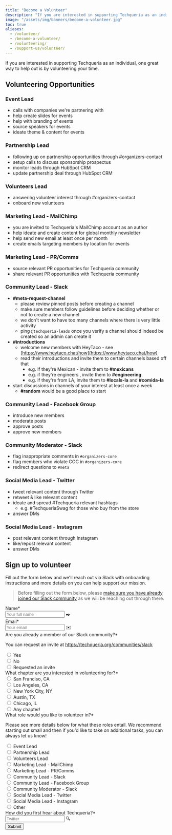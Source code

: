 ```yaml
---
title: "Become a Volunteer"
description: "If you are interested in supporting Techqueria as an individual, one great way to help out is by volunteering your time."
image: "/assets/img/banners/become-a-volunteer.jpg"
toc: true
aliases:
  - /volunteer/
  - /become-a-volunteer/
  - /volunteering/
  - /support-us/volunteer/
---
```


If you are interested in supporting Techqueria as an individual, one great way to help out is by volunteering your time.

## Volunteering Opportunities

### Event Lead

- calls with companies we're partnering with
- help create slides for events
- help with branding of events
- source speakers for events
- ideate theme & content for events

### Partnership Lead

- following up on partnership opportunities through #organizers-contact
- setup calls to discuss sponsorship prospectus
- monitor leads through HubSpot CRM
- update partnership deal through HubSpot CRM

### Volunteers Lead

- answering volunteer interest through #organizers-contact
- onboard new volunteers

### Marketing Lead - MailChimp

- you are invited to Techqueria's MailChimp account as an author
- help ideate and create content for global monthly newsletter
- help send new email at least once per month
- create emails targeting members by location for events

### Marketing Lead - PR/Comms

- source relevant PR opportunities for Techqueria community
- share relevant PR opportunities with Techqueria community

### Community Lead - Slack

- **#meta-request-channel**
  - please review pinned posts before creating a channel
  - make sure members follow guidelines before deciding whether or not to create a new channel
  - we don&#39;t want to have too many channels where there is very little activity
  - ping `@techqueria-leads` once you verify a channel should indeed be created so an admin can create it
- **#introductions**
  - welcome new members with HeyTaco - see [https://www.heytaco.chat/how](https://www.heytaco.chat/how)
  - read their introductions and invite them to certain channels based off that
    - e.g. if they&#39;re Mexican - invite them to **#mexicans**
    - e.g. if they&#39;re engineers , invite them to **#engineering**
    - e.g. if they&#39;re from LA, invite them to **#locals-la** and **#comida-la**
- start discussions in channels of your interest at least once a week
  - **#random** would be a good place to start

### Community Lead - Facebook Group

- introduce new members
- moderate posts
- approve posts
- approve new members

### Community Moderator - Slack

- flag inappropriate comments in `#organizers-core`
- flag members who violate COC in `#organizers-core`
- redirect questions to `#meta`

### Social Media Lead - Twitter

- tweet relevant content through Twitter
- retweet &amp; like relevant content
- ideate and spread #Techqueria relevant hashtags
  - e.g. #TechqueriaSwag for those who buy from the store
- answer DMs

### Social Media Lead - Instagram

- post relevant content through Instagram
- like/repost relevant content
- answer DMs

## Sign up to volunteer

Fill out the form below and we'll reach out via Slack with onboarding instructions and more details on you can help support our mission.

> Before filling out the form below, please [make sure you have already joined our Slack community](/communities/slack/) as we will be reaching out through there.

<form name="Volunteer" method="POST" data-netlify="true" class="form--centered">
  <input type="hidden" aria-label="Subject" name="_subject" value="Techqueria - Become a Volunteer">
  <div class="field">
    <label class="label">Name*</label>
    <div class="control has-icons-left">
      <input class="input" aria-label="Name" autocomplete="name" type="text" name="name" placeholder="Your full name" required>
      <span class="icon is-left">
        ✒️
      </span>
    </div>
  </div>
  <div class="field">
    <label class="label">Email*</label>
    <div class="control has-icons-left">
      <input class="input" aria-label="Email" autocomplete="email" type="email" name="email" placeholder="Your email" required>
      <span class="icon is-left">
        ✉️
      </span>
    </div>
  </div>
  <div class="field">
    <label class="label">Are you already a member of our Slack community?*</label>
    <p class="help">You can request an invite at <a href="https://techqueria.org/communities/slack">https://techqueria.org/communities/slack</a></p>
    <div class="control">
      <label class="radio">
        <input type="radio" aria-label="Are you already a member of our Slack community?" name="slack_workspace" value="Yes">
        Yes
      </label>
      <br>
      <label class="radio">
        <input type="radio" aria-label="Are you already a member of our Slack community?" name="slack_workspace" value="No">
        No
      </label>
      <br>
      <label class="radio">
        <input type="radio" aria-label="Are you already a member of our Slack community?" name="slack_workspace" value="Requested an invite">
        Requested an invite
      </label>
    </div>
  </div>
  <div class="field">
    <label class="label">What chapter are you interested in volunteering for?*</label>
    <div class="control">
      <label class="radio">
        <input type="radio" aria-label="What chapter are you interested in volunteering for?" name="interested-location" value="San Franciso, CA">
        San Franciso, CA
      </label>
      <br>
      <label class="radio">
        <input type="radio" aria-label="What chapter are you interested in volunteering for?" name="interested-location" value="Los Angeles, CA">
        Los Angeles, CA
      </label>
      <br>
      <label class="radio">
        <input type="radio" aria-label="What chapter are you interested in volunteering for?" name="interested-location" value="New York City, NY">
        New York City, NY
      </label>
      <br>
      <label class="radio">
        <input type="radio" aria-label="What chapter are you interested in volunteering for?" name="interested-location" value="Austin, TX">
        Austin, TX
      </label>
      <br>
      <label class="radio">
        <input type="radio" aria-label="What chapter are you interested in volunteering for?" name="interested-location" value="Chicago, IL">
        Chicago, IL
      </label>
      <br>
      <label class="radio">
        <input type="radio" aria-label="What chapter are you interested in volunteering for?" name="interested-location" value="Any chapter!">
        Any chapter!
      </label>
    </div>
  </div>
  <div class="field">
    <label class="label">What role would you like to volunteer in?*</label>
    <p class="help">Please see more details below for what these roles entail. We recommend starting out small and then if you'd like to take on additional tasks, you can always let us know!</p>
    <div class="control">
      <label class="radio">
        <input type="radio" aria-label="What role would you like to volunteer in?" name="interested-volunteering-role" value="Event Lead">
        Event Lead
      </label>
      <br>
      <label class="radio">
        <input type="radio" aria-label="What role would you like to volunteer in?" name="interested-volunteering-role" value="Partnership Lead">
        Partnership Lead
      </label>
      <br>
      <label class="radio">
        <input type="radio" aria-label="What role would you like to volunteer in?" name="interested-volunteering-role" value="Volunteers Lead">
        Volunteers Lead
      </label>
      <br>
      <label class="radio">
        <input type="radio" aria-label="What role would you like to volunteer in?" name="interested-volunteering-role" value="Marketing Lead - MailChimp">
        Marketing Lead - MailChimp
      </label>
      <br>
      <label class="radio">
        <input type="radio" aria-label="What role would you like to volunteer in?" name="interested-volunteering-role" value="Marketing Lead - PR/Comms">
        Marketing Lead - PR/Comms
      </label>
      <br>
      <label class="radio">
        <input type="radio" aria-label="What role would you like to volunteer in?" name="interested-volunteering-role" value="Community Lead - Slack">
        Community Lead - Slack
      </label>
      <br>
      <label class="radio">
        <input type="radio" aria-label="What role would you like to volunteer in?" name="interested-volunteering-role" value="Community Lead - Facebook Group">
        Community Lead - Facebook Group
      </label>
      <br>
      <label class="radio">
        <input type="radio" aria-label="What role would you like to volunteer in?" name="interested-volunteering-role" value="Community Moderator - Slack">
        Community Moderator - Slack
      </label>
      <br>
      <label class="radio">
        <input type="radio" aria-label="What role would you like to volunteer in?" name="interested-volunteering-role" value="Social Media Lead - Twitter">
        Social Media Lead - Twitter
      </label>
      <br>
      <label class="radio">
        <input type="radio" aria-label="What role would you like to volunteer in?" name="interested-volunteering-role" value="Social Media Lead - Instagram">
        Social Media Lead - Instagram
      </label>
      <br>
      <label class="radio">
        <input type="radio" aria-label="What role would you like to volunteer in?" name="interested-volunteering-role" value="Other">
        Other
      </label>
    </div>
  </div>
  <div class="field">
    <label class="label">How did you first hear about Techqueria?*</label>
    <div class="control has-icons-left">
      <input class="input" aria-label="How did you first hear about Techqueria?" autocomplete="off" type="text" name="referral" placeholder="Twitter" required>
      <span class="icon is-left">
        🔍️
      </span>
    </div>
  </div>
  <div data-netlify-recaptcha="true"></div>
  <div class="field mt-sm">
    <div class="control">
      <button type="submit" class="button is-primary">Submit</button>
    </div>
  </div>
</form>
